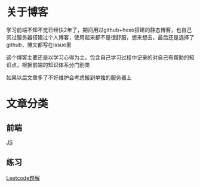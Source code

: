 # 关于博客

学习前端不知不觉已经快2年了，期间用过github+hexo搭建的静态博客，也自己买过服务器搭建过个人博客，使用起来都不是很舒服，想来想去，最后还是选择了github，博文都写在issue里

这个博客主要还是以学习心得为主，包含自己学习过程中记录的对自己有帮助的知识点，根据前端的知识体系分门别类

如果以后文章多了不好维护会考虑搬到单独的服务器上

# 文章分类

## 前端

[JS](https://github.com/loofk/blog/blob/master/JS/index.md)

## 练习

[Leetcode题解](https://github.com/loofk/blog/blob/master/Leetcode/index.md)




